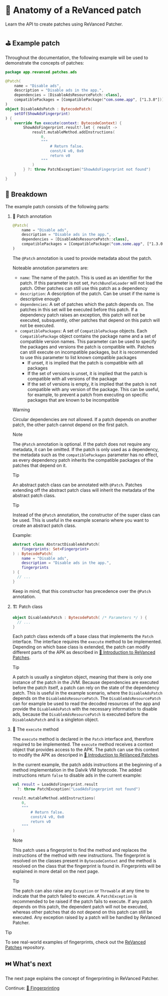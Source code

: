 # 🧩 Anatomy of a ReVanced patch

Learn the API to create patches using ReVanced Patcher.

## ⛳️ Example patch

Throughout the documentation, the following example will be used to demonstrate the concepts of patches:

```kt
package app.revanced.patches.ads

@Patch(
    name = "Disable ads",
    description = "Disable ads in the app.",
    dependencies = [DisableAdsResourcePatch::class],
    compatiblePackages = [CompatiblePackage("com.some.app", ["1.3.0"])]
)
object DisableAdsPatch : BytecodePatch(
    setOf(ShowAdsFingerprint)
) {
    override fun execute(context: BytecodeContext) {
        ShowAdsFingerprint.result?.let { result ->
            result.mutableMethod.addInstructions(
                0,
                """
                    # Return false.
                    const/4 v0, 0x0
                    return v0
                """
            )
        } ?: throw PatchException("ShowAdsFingerprint not found")
    }
}
```

## 🔎 Breakdown

The example patch consists of the following parts:

1.  📝 Patch annotation

    ```kt
    @Patch(
        name = "Disable ads",
        description = "Disable ads in the app.",
        dependencies = [DisableAdsResourcePatch::class],
        compatiblePackages = [CompatiblePackage("com.some.app", ["1.3.0"])]
    )
    ```

    The `@Patch` annotation is used to provide metadata about the patch.

    Noteable annotation parameters are:

    - `name`: The name of the patch. This is used as an identifier for the patch.
      If this parameter is not set, `PatchBundleLoader` will not load the patch.
      Other patches can still use this patch as a dependency
    - `description`: A description of the patch. Can be unset if the name is descriptive enough
    - `dependencies`: A set of patches which the patch depends on. The patches in this set will be executed before this patch. If a dependency patch raises an exception, this patch will not be executed, subsquently, other patches that depend on this patch will not be executed.
    - `compatiblePackages`: A set of `CompatiblePackage` objects. Each `CompatiblePackage` object contains the package name and a set of compatible version names. This parameter can be used to specify the packages and versions the patch is compatible with. Patches can still execute on incompatible packages, but it is recommended to use this parameter to list known compatible packages
      - If unset, it is implied that the patch is compatible with all packages
      - If the set of versions is unset, it is implied that the patch is compatible with all versions of the package
      - If the set of versions is empty, it is implied that the patch is not compatible with any version of the package. This can be useful, for example, to prevent a patch from executing on specific packages that are known to be incompatible

    > [!WARNING]
    > Circular dependencies are not allowed. If a patch depends on another patch, the other patch cannot depend on the first patch.

    > [!NOTE]
    > The `@Patch` annotation is optional. If the patch does not require any metadata, it can be omitted.
    > If the patch is only used as a dependency, the metadata such as the `compatiblePackages` parameter has no effect, as every dependency patch inherits the compatible packages of the patches that depend on it.

    > [!TIP]
    > An abstract patch class can be annotated with `@Patch`.
    > Patches extending off the abstract patch class will inherit the metadata of the abstract patch class.

    > [!TIP]
    > Instead of the `@Patch` annotation, the constructor of the super class can be used. This is useful in the example scenario where you want to create an abstract patch class.
    >
    > Example:
    >
    > ```kt
    > abstract class AbstractDisableAdsPatch(
    >     fingerprints: Set<Fingerprint>
    > ) : BytecodePatch(
    >     name = "Disable ads",
    >     description = "Disable ads in the app.",
    >     fingerprints
    > ) {
    >   // ...
    > }
    > ```
    >
    > Keep in mind, that this constructor has precedence over the `@Patch` annotation.

2.  🏗️ Patch class

    ```kt
    object DisableAdsPatch : BytecodePatch( /* Parameters */ ) {
      // ...
    }
    ```

    Each patch class extends off a base class that implements the `Patch` interface.
    The interface requires the `execute` method to be implemented.
    Depending on which base class is extended, the patch can modify different parts of the APK as described in [🧩 Introduction to ReVanced Patches](2_introduction_to_patches.md).

    > [!TIP]
    > A patch is usually a singleton object, meaning that there is only one instance of the patch in the JVM.
    > Because dependencies are executed before the patch itself, a patch can rely on the state of the dependency patch.
    > This is useful in the example scenario, where the `DisableAdsPatch` depends on the `DisableAdsResourcePatch`.
    > The `DisableAdsResourcePatch` can for example be used to read the decoded resources of the app and provide the `DisableAdsPatch` with the necessary information to disable ads, because the `DisableAdsResourcePatch` is executed before the `DisableAdsPatch` and is a singleton object.

3.  🏁 The `execute` method

    The `execute` method is declared in the `Patch` interface and, therefore required to be implemented.
    The `execute` method receives a context object that provides access to the APK. The patch can use this context to modify the APK as descriped in [🧩 Introduction to ReVanced Patches](2_introduction_to_patches.md).

    In the current example, the patch adds instructions at the beginning of a method implementation in the Dalvik VM bytecode. The added instructions return `false` to disable ads in the current example:

    ```kt
    val result = LoadAdsFingerprint.result
      ?: throw PatchException("LoadAdsFingerprint not found")

    result.mutableMethod.addInstructions(
        0,
        """
            # Return false.
            const/4 v0, 0x0
            return v0
        """
    )
    ```

    > [!NOTE]
    > This patch uses a fingerprint to find the method and replaces the instructions of the method with new instructions.
    > The fingerprint is resolved on the classes present in `BytecodeContext` and the method is resolved on the class that the fingerprint is found in.
    > Fingerprints will be explained in more detail on the next page.

    > [!TIP]
    > The patch can also raise any `Exception` or `Throwable` at any time to indicate that the patch failed to execute. A `PatchException` is recommended to be raised if the patch fails to execute.
    > If any patch depends on this patch, the dependent patch will not be executed, whereas other patches that do not depend on this patch can still be executed.
    > Any exception raised by a patch will be handled by ReVanced Patcher.

> [!TIP]
> To see real-world examples of fingerprints, check out the [ReVanced Patches](https://github.com/revanced/revanced-patches) repository.

## ⏭️ What's next

The next page explains the concept of fingerprinting in ReVanced Patcher.

Continue: [🔎 Fingerprinting](3_fingerprinting.md)

